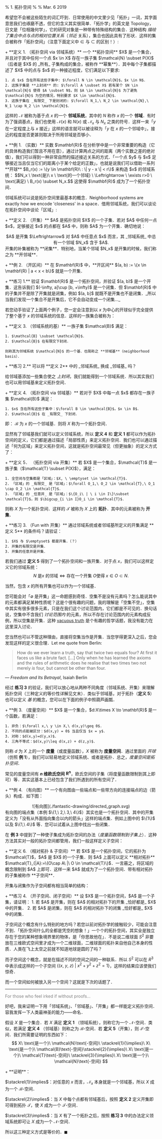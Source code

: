 % 1. 拓扑空间
%
% Mar. 6 2019

希望您不会被这些陌生的词汇吓到．日常使用的中文里少见「拓扑」一词，其字面意思我们也琢磨不透，但它的含义其实很简单．「拓扑学」的英文是 Topology，日文是「位相幾何学」，它的研究对象是一种带有特殊结构的集合．这种结构 _描绘了集合中点与点的相对位置关系_（_邻近_ 关系），集合也因此具有了形状．这样的集合被称作「拓扑空间」（注意下面定义中 $\in$ 与 $\subset$ 的区别！）:

<p>
  + **定义 1. （拓扑空间 via 邻域系统）** 一个 **拓扑空间** $X$ 是一个集合，并且对于其中任何一个点 $x \in X$ 存在一族子集 $\mathcal{N} \subset P(X)$ （后者是 $X$ 的 _所有_ 子集构成的集合，被称作 **幂集**）．其中每个子集都描述了 $X$ 中的点与 $x$ 的一种接近程度，它们满足以下要求:

    1. 点 $x$ 含在所有这些子集中: $\forall N \in \mathcal{N}$，$x \in N$．
    2. 这族子集是 **上封闭** 的: $\forall A \subset X$ 若有某个 $N \in \mathcal{N}$ 使得 $A \subset N$，则 $A \in \mathcal{N}$ 为了避免 $\mathcal{N}$ 为空的情况，特别要求 $X \in \mathcal{N}$．
    3. 这族子集在 _有限交_ 下是封闭的: $\forall N_1,\ N_2 \in \mathcal{N},\ N_1 \cap N_2 \in \mathcal{N}$．

  这样的 $\mathcal{N}$ 被称为基于点 $x$ 的一个 **邻域系统**，其中的 $N$ 称作 $x$ 的一个 **邻域**．有时为了强调基点，我们也使用 $\mathcal{N}(x)$ 和 $N(x)$ 或 $\mathcal{N}_x$ 与 $N_x$ 之类的符号．这样一来「$y$ 在一定程度上与 $x$ 接近」这样的语言就可以被诠释为「$y$ 在 $x$ 的一个邻域中」，接近的程度是否更甚则取决于所用邻域是否够小．
</p>

<p>
  + **例 1. （实数）** 实数 $\mathbf{R}$ 在分析学中是一个非常重要的构造（它的具体构造我们暂且不用在意），通过计算两点之间的距离（两个实数之差的绝对值），我们可以得到一种非常自然的描述接近关系的方式．「一个点 $y$ 与 $x$ 足够接近当且仅当它们的距离小于某个给定的正数」，也就是说我们可以借助一系列 **开球** $B_r(x) := \{y \in \mathbf{R}\ : \| y - x \| < r\}$ 来构造 $x$ 的邻域系统： $$N_x \ \text{是}\ x \ \text{的一个邻域} \ \Leftrightarrow \ \exists r>0 \ \text{满足} \ B_r(x) \subset N_x.$$ 这使得 $\mathbf{R}$ 成为了一个拓扑空间．
</p>

邻域系统可以说是拓扑空间里最基本的概念．Neighborhood systems are exactly how we encode 'closeness' in a space．借用邻域系统，我们可以谈论在拓扑空间中谈论「区域」:

<p>
  + **定义 2. （开集）** $A$ 是拓扑空间 $X$ 的一个子集．若对 $A$ 中任何一点 $x$，足够接近 $x$ 的点都在 $A$ 中，则称 $A$ 为一个开集．确切地说：
  <center>$A$ 是开集 $\Leftrightarrow$ 对 $A$ 中任意点 $x$ 而言，其 _邻域系统_ 中总有一个邻域 $N_x$ 含于 $A$.</center>
  开集的补集被称为 **闭集**．特别地，当某个邻域 $N_x$ 是开集的时候，我们称之为 **开邻域**．
</p>

<p>
  + **例 2. （开区间）** 在 $\mathbf{R}$ 中，**开区间** $(a, b) := \{x \in \mathbf{R} | a < x < b\}$ 就是一个开集．
</p>

<p>
  + **练习 1.** 验证 $\mathbf{R}$ 是一个拓扑空间，并验证 $(a, b)$ 是一个开集．这告诉我们 $(-\infty, a]\cup [b, +\infty)$ 是一个闭集．但 $\mathbf{R}$ 中的子集并不是除了开集就是闭集，例如 $(a, b]$ 就既不是开集也不是闭集．_所以当我们发现一个集合不是开集后，它不会自动变成一个闭集..._
</p>

若您动手验证了上面两个例子，您一定会注意到以 $x$ 为中心的开球似乎完全提供了整个基于 $x$ 的邻域系统的信息．这样的一族集合被称为：

<p>
  + **定义 3. （邻域系统的基）** 一族子集 $\mathcal{B}$ 满足：

    1. $\mathcal{B} \subset \mathcal{N}$．
    2. $\mathcal{B}$ 在有限交下封闭．

    则称其为邻域系统 $\mathcal{N}$ 的一个基．也简称之 **邻域基**（neighborhood basis）．
</p>

<p>
  + **练习 2.** 可以将 **定义 2** 中的 _邻域系统_ 换成 _邻域基_ 吗？
</p>

给邻域基添加一些集合使之 _上封闭_，我们就能得到一个邻域系统．所以其实我们也可以用邻域基来定义拓扑空间．

<p>
  + **定义 4. （拓扑空间 via 邻域基）** 若对于 $X$ 中每一点 $x$ 都存在一族子集 $\mathcal{B}$ 满足：

    1. $x$ 含在所有这些子集中：$\forall B \in \mathcal{B}$，$x \in B$．
    2. $\mathcal{B}$ 在 _有限交_ 下封闭．

  即： $\mathcal{B}$ 为 $x$ 的一个邻域基．则将 $X$ 称为一个拓扑空间．
</p>

显然有了邻域基我们就可以定义邻域系统，所以 **定义 4** 和 **定义 1** 都可以作为拓扑空间的定义，它们都是通过描述「局部性质」来定义拓扑空间．我们也可以通过描述「何为区域」来定义拓扑空间，这就是拓扑空间最常见（但更抽象）的定义方式了：

<p>
  + **定义 5． （拓扑空间 via 开集）** 若 $X$ 是一个集合，$\mathcal{T}$ 是一族子集（$\mathcal{T} \subset P(X)$），满足：

    1. 全空间与空集都是「区域」：$X, \ \emptyset \in \mathcal{T}$.
    2. 「区域」的 _有限交_ 是「区域」：$\forall O_1,\ O_2 \in \mathcal{T},\ O_1 \cap O_2 \in \mathcal{T}$．
    3. 「区域」的 _任意并_ 是「区域」：$\{O_i\ | \ i \in I\}\subset \mathcal{T}$，则 $\bigcup_{i \in I}O_i \in \mathcal{T}$．

  则称 $X$ 为一个拓扑空间．这样的 $\mathcal{T}$ 被称为 $X$ 上的 **拓扑**．其中的元素被称为 **开集**．
</p>

<p>
  + **练习 3. （Fun with 开集）** 通过邻域系统或者邻域基所定义的开集满足 **定义 5** 的条件吗？请验证：

    1. $X$ 与 $\emptyset$ 都是开集．（？）
    2. 开集的有限交是开集．
    3. 开集的任意并是开集．

  若我们通过 **定义 5** 得到了一个拓扑空间和一族开集．对于点 $x$，我们可以这样定义它的邻域系统：
  $$N\ \text{是} x\ \text{的邻域} \Leftrightarrow \text{存在一个开集}\ O \text{使得}\ x\in O \subset N.$$

  当然，包含 $x$ 的所有开集也可以作为一个邻域基．
</p>

您可能会对「$\emptyset$ 是开集」这一命题感到奇怪．空集不是没有元素吗？怎么能说其中的元素都满足某种性质呢？这是个很有趣的问题，我的理解是「空集不空」，空集中其实有很多很多元素，只是在我们这个讨论范围内，它们都是不可见的．换句话说，空集中不含我们 _讨论范围内_ 的元素，所以不存在讨论范围内的元素构成反例，所以空集是开集．这种 [vacuous truth](https://en.wikipedia.org/wiki/Vacuous_truth) 是个有趣的哲学话题，我没有能力在这里深入讨论．

您当然也可以不管这种理由，直接将空集当作是开集．当您学得更深入之后，您会发现这样的定义很合理．Let me quote from Berlin:

> How do we ever learn a truth, say that twice two equals four? At first it faces us like a brute fact. [...]  Only when he has learned the axioms and the rules of arithmetic does he realise that two times two not merely _is_ four, but cannot be other than four.

— _Freedom and Its Betrayal_, Isaiah Berlin

经过 **练习 3** 的验证，我们可以放心地从两种不同角度（邻域系统、开集）来理解拓扑空间（三种定义的等价性详解见文末）．类似于邻域基，对于拓扑（**定义 5**）也可以定义 _基_ 的概念，您可以在下面的例子中照葫芦画瓢．

<p>
  + **例 3. （度量空间）** $X$ 是一个集合，$d:X\times X \to \mathbf{R}$ 是一个函数，若满足：

    1. 非负：$\forall x,\ y \in X,\ d(x,y)\geq 0$.
    2. 不同的点能被区分：$d(x,y) = 0$ 当且仅当 $x = y$．
    3. 对称：$d(x,y)=d(y,x)$．
    4. 三角不等式：$d(x,y)\leq d(x,z) + d(z,y)$．

  则称 $d$ 为 $X$ 上的一个 **度量**（或度量函数），$X$ 被称为 **度量空间**．通过里面的 _开球_（仿照 **例 1**），我们可以轻易地定义邻域系统、或者是拓扑．总之，_度量空间是拓扑空间_．

  常见的度量空间有 **$n$ 维欧氏空间** $\mathbf{R^n}$，欧氏空间的子集（将度量函数限制到其上即可）等．其实这基本上已经包含了我们所遇到的所有空间了．
</p>

<p>
  + **例 4. （有向图）** 一个有向图由一些端点和一些带方向的连接端点的边（箭头）构成．如下图：
  <center>
  ![有向图](./fantastic-drawing/directed_graph.svg)
  </center>
  有向图的端点集（本例 $\{1,\ 2,\ 3,\ 4\}$）其实也是一个拓扑空间．其中的开集定义为「没有从外面指向集合以内的箭头」这样的端点集．例如上图中的 $\{1\}$ 以及 $\{1,\ 4\}$ 等．您可以试着从上图中找出一些闭集．
</p>

在 **例 3** 中提到了一种使子集成为拓扑空间的办法（_度量函数限制到子集上_）．这种方法其实对一般的拓扑空间都管用，我们一般这样定义子空间：

<p>
  + **定义 6. （相对拓扑 & 子空间）** 若 $X$ 是一个拓扑空间，它的拓扑为 $\mathcal{T}$，$A$ 是 $X$ 的一个子集．则 $A$ 上面可以定义 **相对拓扑** $\mathcal{T}_{|A}:=\{O\cap A\ |\ O \in \mathcal{T}\}$．一言蔽之，将区域的概念限制到 $A$ 上即可．这样一来 $A$ 就成为了一个拓扑空间．带有相对拓扑的子集被称作 **子空间**．
</p>

开集与闭集作为子空间都有相当简单的结构：

<p>
  + **练习 4. （开子空间、闭子空间）** 设 $X$ 是一个拓扑空间，$A$ 是一个子集，请证明：
    1. 若 $A$ 是开集，则在 $A$ 的相对拓扑下的开集 _恰好都是_ $X$ 中的开集．
    2. 若 $A$ 是闭集，则在 $A$ 的相对拓扑下的闭集 _恰好都是_ $X$ 中的闭集．
</p>

子空间这个概念有什么特别的地方吗？若您以前对拓扑学的接触较少，可能会注意不到．「拓扑空间什么的全都是凭空的想象！」一个个的拓扑空间，其实全是独立存在于您的某种想象境界里的物体，是「你思故他在」．不是说二维球面 $S^2$ 非要放在三维欧式空间里才成为一个二维球面，二维球面的拓扑来自他自己本身的性质．人类在飞上太空之前就不知道地球是圆的了吗？

而子空间这个概念，就是在描述不同的空间之间的一种联系．所以 $S^2$ 可以在 $R^3$ 中表示成这样的一个子空间 $\{(x,\ y,\ z)\ |\ x^2+y^2+z^2=1\}$，这样的结果应该使我们惊奇．

而一个空间如何被放入另一个空间？这就是下次的话题了．

----
<p style="color:#808080">For those who feel irked if without proofs...</p>

好吧，我来证明一下用「邻域系统」、「邻域基」、「开集」都一样能定义拓扑空间．容我发挥一下人类最神圣的能力——命名．

假设 $X$ 是一个集合．若 $X$ 满足 **定义 1** （领域系统），则称它为一个 $\mathcal{N}$-空间．类似，若满足 **定义 4** （邻域基）则称之为 $\mathcal{B}$-空间．若 **定义 5**（开集），则 $\mathcal{T}$-空间．我们所需要证明的东西如下：
$$
X\ \text{是一个}\ \mathcal{N}\text{-空间}\ \stackrel{1}{\implies}\ X\ \text{是一个}\ \mathcal{B}\text{-空间}\stackrel{2}{\implies}\ X\ \text{是一个}\ \mathcal{T}\text{-空间}\ \stackrel{3}{\implies}\ X\ \text{是一个}\ \mathcal{N}\text{-空间}
$$

<p>
  + **证明**：

  $\stackrel{1}\implies$：对任意的 $x$ 而言，$\mathcal{N}_x$ 本身就是一个邻域基，所以 $X$ 成为一个 $\mathcal{B}$-空间．

  $\stackrel{2}\implies$：当 $X$ 中每个点都有邻域基后，按照 **定义 2** 定义开集即可得到拓扑 $\mathcal{T}$，使 $X$ 成为一个 $\mathcal{T}$-空间．

  $\stackrel{3}\implies$：当 $X$ 有了一个拓扑之后，按照 **练习 3** 中的办法定义领域系统即可让 $X$ 成为一个 $\mathcal{N}$-空间．

  所以这三种定义方式是等价的．$\blacksquare$
</p>

